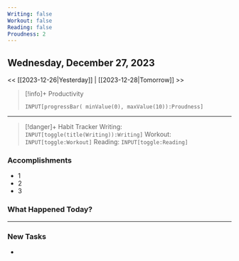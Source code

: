 ```yaml
---
Writing: false
Workout: false
Reading: false
Proudness: 2
---
```

## Wednesday, December 27, 2023

<< [[2023-12-26|Yesterday]] | [[2023-12-28|Tomorrow]] >>

> [!info]+ Productivity
> ```meta-bind
> INPUT[progressBar( minValue(0), maxValue(10)):Proudness]

---

> [!danger]+ Habit Tracker
> Writing: `INPUT[toggle(title(Writing)):Writing]` Workout: `INPUT[toggle:Workout]` Reading: `INPUT[toggle:Reading]`


### Accomplishments
- 1
- 2
- 3

### What Happened Today?


---
### New Tasks
- 

